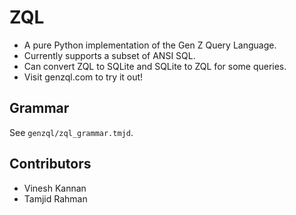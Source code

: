 # ZQL 

- A pure Python implementation of the Gen Z Query Language.
- Currently supports a subset of ANSI SQL.
- Can convert ZQL to SQLite and SQLite to ZQL for some queries.
- Visit genzql.com to try it out!

## Grammar

See `genzql/zql_grammar.tmjd`.

## Contributors

- Vinesh Kannan
- Tamjid Rahman
